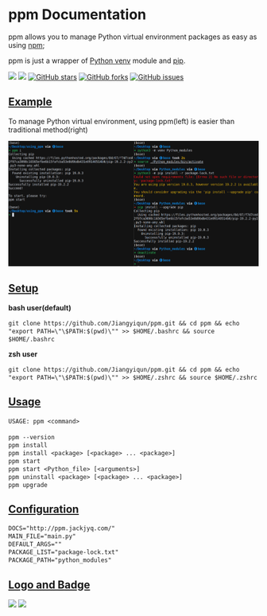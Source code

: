 # ppm Documentation

ppm allows you to manage Python virtual environment packages as easy as using [npm](https://docs.npmjs.com/);

ppm is just a wrapper of [Python venv](https://docs.Python.org/3/library/venv.html) module and [pip](https://pypi.org/project/pip/).

![](https://img.shields.io/badge/compatible-macOS-brightgreen)
![](https://img.shields.io/badge/compatible-Linux-orange)
[![GitHub stars](https://img.shields.io/github/stars/Jiangyiqun/ppm)](https://github.com/Jiangyiqun/ppm/stargazers)
[![GitHub forks](https://img.shields.io/github/forks/Jiangyiqun/ppm)](https://github.com/Jiangyiqun/ppm/network)
[![GitHub issues](https://img.shields.io/github/issues/Jiangyiqun/ppm)](https://github.com/Jiangyiqun/ppm/issues)
<!-- [![GitHub license](https://img.shields.io/github/license/Jiangyiqun/ppm)](https://github.com/Jiangyiqun/ppm) -->

## [Example](./articles/example.html)

To manage Python virtual environment, using ppm(left) is easier than traditional method(right)

![](./images/compare.png)

## [Setup](./articles/setup.html)

**bash user(default)**

```shell
git clone https://github.com/Jiangyiqun/ppm.git && cd ppm && echo "export PATH=\"\$PATH:$(pwd)\"" >> $HOME/.bashrc && source $HOME/.bashrc
```

**zsh user**

```shell
git clone https://github.com/Jiangyiqun/ppm.git && cd ppm && echo "export PATH=\"\$PATH:$(pwd)\"" >> $HOME/.zshrc && source $HOME/.zshrc
```

## [Usage](./articles/usage.html)

```shell
USAGE: ppm <command>

ppm --version
ppm install
ppm install <package> [<package> ... <package>]
ppm start
ppm start <Python_file> [<arguments>]
ppm uninstall <package> [<package> ... <package>]
ppm upgrade
```

## [Configuration](./articles/configuration.html)

```shell
DOCS="http://ppm.jackjyq.com/"
MAIN_FILE="main.py"
DEFAULT_ARGS=""
PACKAGE_LIST="package-lock.txt"
PACKAGE_PATH="python_modules"
```

## [Logo and Badge](./articles/logo.html)

[![](http://ppm.jackjyq.com/images/logo.png)](http://ppm.jackjyq.com/)
[![](https://img.shields.io/badge/managed%20by-ppm-red)](http://ppm.jackjyq.com/)